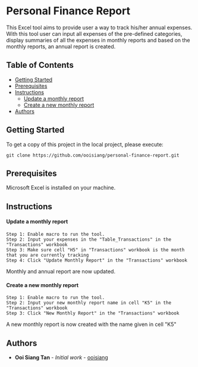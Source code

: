 # Personal Finance Report
This Excel tool aims to provide user a way to track his/her annual expenses. With this tool user can input all expenses of the pre-defined categories, display summaries of all the expenses in monthly reports and based on the monthly reports, an annual report is created.

## Table of Contents

- [Getting Started](https://github.com/ooisiang/personal-finance-report#getting-started)
- [Prerequisites](https://github.com/ooisiang/personal-finance-report#prerequisites)
- [Instructions](https://github.com/ooisiang/personal-finance-report#instructions)
    - [Update a monthly report](https://github.com/ooisiang/personal-finance-report#update-a-new-monthly-reprot)
    - [Create a new monthly report](https://github.com/ooisiang/personal-finance-report#create-a-new-monthly-report)
- [Authors](https://github.com/ooisiang/personal-finance-report#authors)

## Getting Started

To get a copy of this project in the local project, please execute:
```
git clone https://github.com/ooisiang/personal-finance-report.git
```

## Prerequisites

Microsoft Excel is installed on your machine.

## Instructions
#### Update a monthly report
```
Step 1: Enable macro to run the tool.
Step 2: Input your expenses in the "Table_Transactions" in the "Transactions" workbook
Step 3: Make sure cell "H5" in "Transactions" workbook is the month that you are currently tracking
Step 4: Click "Update Monthly Report" in the "Transactions" workbook
```
Monthly and annual report are now updated.

#### Create a new monthly report
```
Step 1: Enable macro to run the tool.
Step 2: Input your new monthly report name in cell "K5" in the "Transactions" workbook
Step 3: Click "New Monthly Report" in the "Transactions" workbook
```
A new monthly report is now created with the name given in cell "K5"

## Authors
* **Ooi Siang Tan** - *Initial work* - [ooisiang](https://github.com/ooisiang)